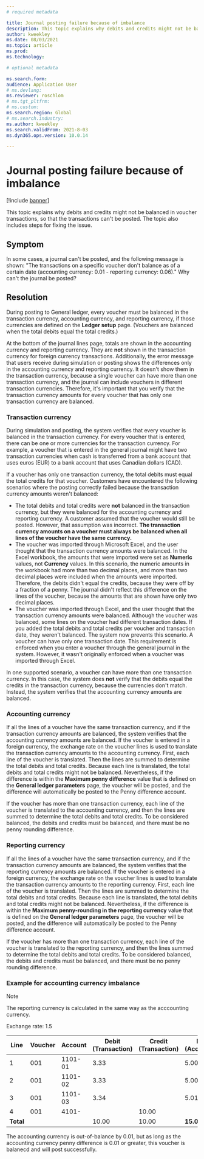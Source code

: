 ```yaml
---
# required metadata

title: Journal posting failure because of imbalance
description: This topic explains why debits and credits might not be balanced in voucher transactions, so that the transactions can't be posted. The topic also includes steps for fixing the issue.
author: kweekley
ms.date: 08/03/2021
ms.topic: article
ms.prod: 
ms.technology: 

# optional metadata

ms.search.form: 
audience: Application User
# ms.devlang: 
ms.reviewer: roschlom
# ms.tgt_pltfrm: 
# ms.custom: 
ms.search.region: Global 
# ms.search.industry: 
ms.author: kweekley
ms.search.validFrom: 2021-8-03
ms.dyn365.ops.version: 10.0.14

---
```


# Journal posting failure because of imbalance

[!include [banner](../includes/banner.md)]

This topic explains why debits and credits might not be balanced in voucher transactions, so that the transactions can't be posted. The topic also includes steps for fixing the issue.

## Symptom

In some cases, a journal can't be posted, and the following message is shown: "The transactions on a specific voucher don't balance as of a certain date (accounting currency: 0.01 - reporting currency: 0.06)." Why can't the journal be posted?

## Resolution

During posting to General ledger, every voucher must be balanced in the transaction currency, accounting currency, and reporting currency, if those currencies are defined on the **Ledger setup** page. (Vouchers are balanced when the total debits equal the total credits.)

At the bottom of the journal lines page, totals are shown in the accounting currency and reporting currency. They are **not** shown in the transaction currency for foreign currency transactions. Additionally, the error message that users receive during simulation or posting shows the differences only in the accounting currency and reporting currency. It doesn't show them in the transaction currency, because a single voucher can have more than one transaction currency, and the journal can include vouchers in different transaction currencies. Therefore, it's important that you verify that the transaction currency amounts for every voucher that has only one transaction currency are balanced.

### Transaction currency

During simulation and posting, the system verifies that every voucher is balanced in the transaction currency. For every voucher that is entered, there can be one or more currencies for the transaction currency. For example, a voucher that is entered in the general journal might have two transaction currencies when cash is transferred from a bank account that uses euros (EUR) to a bank account that uses Canadian dollars (CAD).

If a voucher has only one transaction currency, the total debits must equal the total credits for that voucher. Customers have encountered the following scenarios where the posting correctly failed because the transaction currency amounts weren't balanced:

- The total debits and total credits were **not** balanced in the transaction currency, but they were balanced for the accounting currency and reporting currency. A customer assumed that the voucher would still be posted. However, that assumption was incorrect. **The transaction currency amounts on a voucher must always be balanced when all lines of the voucher have the same currency.**
- The voucher was imported through Microsoft Excel, and the user thought that the transaction currency amounts were balanced. In the Excel workbook, the amounts that were imported were set as **Numeric** values, not **Currency** values. In this scenario, the numeric amounts in the workbook had more than two decimal places, and more than two decimal places were included when the amounts were imported. Therefore, the debits didn't equal the credits, because they were off by a fraction of a penny. The journal didn't reflect this difference on the lines of the voucher, because the amounts that are shown have only two decimal places.
- The voucher was imported through Excel, and the user thought that the transaction currency amounts were balanced. Although the voucher was balanced, some lines on the voucher had different transaction dates. If you added the total debits and total credits per voucher and transaction date, they weren't balanced. The system now prevents this scenario. A voucher can have only one transaction date. This requirement is enforced when you enter a voucher through the general journal in the system. However, it wasn't originally enforced when a voucher was imported through Excel.

In one supported scenario, a voucher can have more than one transaction currency. In this case, the system does **not** verify that the debits equal the credits in the transaction currency, because the currencies don't match. Instead, the system verifies that the accounting currency amounts are balanced.

### Accounting currency

If all the lines of a voucher have the same transaction currency, and if the transaction currency amounts are balanced, the system verifies that the accounting currency amounts are balanced. If the voucher is entered in a foreign currency, the exchange rate on the voucher lines is used to translate the transaction currency amounts to the accounting currency. First, each line of the voucher is translated. Then the lines are summed to determine the total debits and total credits. Because each line is translated, the total debits and total credits might not be balanced. Nevertheless, if the difference is within the **Maximum penny difference** value that is defined on the **General ledger parameters** page, the voucher will be posted, and the difference will automatically be posted to the Penny difference account.

If the voucher has more than one transaction currency, each line of the voucher is translated to the accounting currency, and then the lines are summed to determine the total debits and total credits. To be considered balanced, the debits and credits must be balanced, and there must be no penny rounding difference.

### Reporting currency

If all the lines of a voucher have the same transaction currency, and if the transaction currency amounts are balanced, the system verifies that the reporting currency amounts are balanced. If the voucher is entered in a foreign currency, the exchange rate on the voucher lines is used to translate the transaction currency amounts to the reporting currency. First, each line of the voucher is translated. Then the lines are summed to determine the total debits and total credits. Because each line is translated, the total debits and total credits might not be balanced. Nevertheless, if the difference is within the **Maximum penny-rounding in the reporting currency** value that is defined on the **General ledger parameters** page, the voucher will be posted, and the difference will automatically be posted to the Penny difference account.

If the voucher has more than one transaction currency, each line of the voucher is translated to the reporting currency, and then the lines summed to determine the total debits and total credits. To be considered balanced, the debits and credits must be balanced, and there must be no penny rounding difference.

### Example for accounting currency imbalance

> [!NOTE]
> The reporting currency is calculated in the same way as the acccounting currency.

Exchange rate: 1.5

|Line|Voucher|Account|Debit (Transaction)|Credit (Transaction)|Debit (Accounting)|Credit (Accounting)|
|--------|--------|--------|--------|---------|---------|---------|
|1|001|1101-01|3.33||5.00 (4.995)||
|2|001|1101-02|3.33||5.00 (4.995)||
|3|001|1101-03|3.34||5.01||
|4|001|4101-||10.00||15.00|
|**Total**|||10.00|10.00|**15.01**|15.00|

The accounting currency is out-of-balance by 0.01, but as long as the accounting currency penny difference is 0.01 or greater, this voucher is balanecd and will post successfully.
